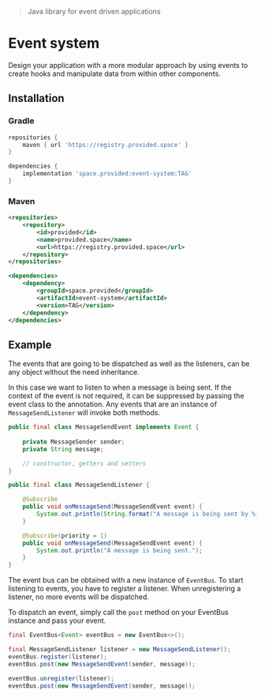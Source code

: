 > Java library for event driven applications

# Event system

Design your application with a more modular approach by using events to create hooks and manipulate data from within other components.

## Installation

### Gradle
```groovy
repositories {
    maven { url 'https://registry.provided.space' }
}

dependencies {
    implementation 'space.provided:event-system:TAG'
}
```

### Maven
```xml
<repositories>
    <repository>
        <id>provided</id>
        <name>provided.space</name>
        <url>https://registry.provided.space</url>
    </repository>
</repositories>

<dependencies>
    <dependency>
        <groupId>space.provided</groupId>
        <artifactId>event-system</artifactId>
        <version>TAG</version>
    </dependency>
</dependencies>
```

## Example

The events that are going to be dispatched as well as the listeners, can be any object without the need inheritance.

In this case we want to listen to when a message is being sent. If the context of the event is not required, it can be suppressed by passing the event class to the annotation. Any events that are an instance of `MessageSendListener` will invoke both methods.
```java
public final class MessageSendEvent implements Event {
    
    private MessageSender sender;
    private String message;

    // constructor, getters and setters
}

public final class MessageSendListener {

    @Subscribe
    public void onMessageSend(MessageSendEvent event) {
        System.out.println(String.format("A message is being sent by %1$s.", event.getSender().getUUID()));
    }

    @Subscribe(priority = 1)
    public void onMessageSend(MessageSendEvent event) {
        System.out.println("A message is being sent.");
    }
}
```

The event bus can be obtained with a new instance of `EventBus`. To start listening to events, you have to register a listener. When unregistering a listener, no more events will be dispatched.

To dispatch an event, simply call the `post` method on your EventBus instance and pass your event.
```java
final EventBus<Event> eventBus = new EventBus<>();

final MessageSendListener listener = new MessageSendListener();
eventBus.register(listener);
eventBus.post(new MessageSendEvent(sender, message));

eventBus.unregister(listener);
eventBus.post(new MessageSendEvent(sender, message));
```